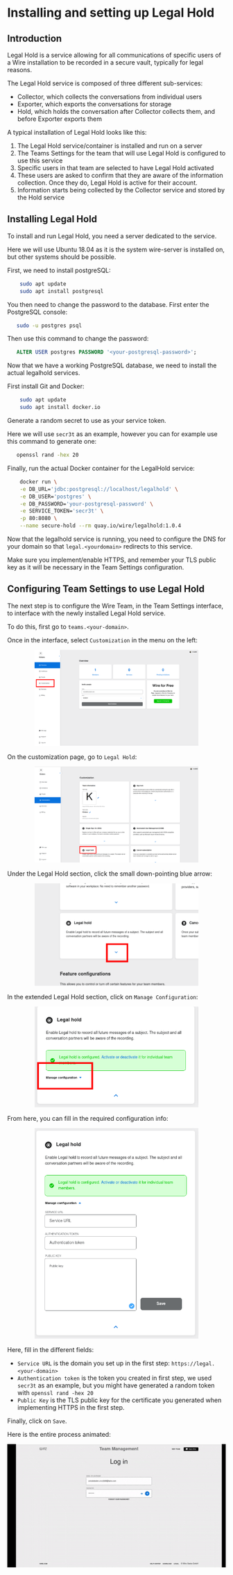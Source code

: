 # Installing and setting up Legal Hold

## Introduction

Legal Hold is a service allowing for all communications of specific users of a Wire installation to be recorded in a secure vault, typically for legal reasons.

The Legal Hold service is composed of three different sub-services:

* Collector, which collects the conversations from individual users
* Exporter, which exports the conversations for storage
* Hold, which holds the conversation after Collector collects them, and before Exporter exports them

A typical installation of Legal Hold looks like this:

1. The Legal Hold service/container is installed and run on a server
2. The Teams Settings for the team that will use Legal Hold is configured to use this service
3. Specific users in that team are selected to have Legal Hold activated
4. These users are asked to confirm that they are aware of the information collection. Once they do, Legal Hold is active for their account.
5. Information starts being collected by the Collector service and stored by the Hold service

## Installing Legal Hold

To install and run Legal Hold, you need a server dedicated to the service. 

Here we will use Ubuntu 18.04 as it is the system wire-server is installed on, but other systems should be possible.

First, we need to install postgreSQL:

```bash
    sudo apt update
    sudo apt install postgresql
```

You then need to change the password to the database. First enter the PostgreSQL console:

```bash
   sudo -u postgres psql
```

Then use this command to change the password:

```sql
   ALTER USER postgres PASSWORD '<your-postgresql-password>';
```

Now that we have a working PostgreSQL database, we need to install the actual legalhold services.

First install Git and Docker:

```bash
    sudo apt update
    sudo apt install docker.io
```

Generate a random secret to use as your service token. 

Here we will use `secr3t` as an example, however you can for example use this command to generate one:

```bash
   openssl rand -hex 20
```

Finally, run the actual Docker container for the LegalHold service:

```bash
    docker run \
    -e DB_URL='jdbc:postgresql://localhost/legalhold' \
    -e DB_USER='postgres' \
    -e DB_PASSWORD='your-postgresql-password' \
    -e SERVICE_TOKEN='secr3t' \
    -p 80:8080 \
    --name secure-hold --rm quay.io/wire/legalhold:1.0.4
```

Now that the legalhold service is running, you need to configure the DNS for your domain so that `legal.<yourdomain>` redirects to this service.

Make sure you implement/enable HTTPS, and remember your TLS public key as it will be necessary in the Team Settings configuration.

## Configuring Team Settings to use Legal Hold

The next step is to configure the Wire Team, in the Team Settings interface, to interface with the newly installed Legal Hold service.

To do this, first go to  `teams.<your-domain>`.

Once in the interface, select `Customization` in the menu on the left:

<div style=" display: block; margin-left: auto; margin-right: auto; width: 75%;">

![Customization](img/legalhold-step01-click-customization.png)

</div>


On the customization page, go to `Legal Hold`:

<div style=" display: block; margin-left: auto; margin-right: auto; width: 75%;">

![Legal Hold](img/legalhold-step02-goto-legalhold.png)

</div>

Under the Legal Hold section, click the small down-pointing blue arrow:

<div style=" display: block; margin-left: auto; margin-right: auto; width: 75%;">

![Arrow](img/legalhold-step03-click-arrow.png)

</div>

In the extended Legal Hold section, click on `Manage Configuration`:

<div style=" display: block; margin-left: auto; margin-right: auto; width: 75%;">

![Manage Configuration](img/legalhold-step04-click-manage-configuration.png)

</div>

From here, you can fill in the required configuration info:

<div style=" display: block; margin-left: auto; margin-right: auto; width: 75%;">

![Fill in configuration](img/legalhold-step05-fill-info.png)

</div>

Here, fill in the different fields:

* `Service URL` is the domain you set up in the first step: `https://legal.<your-domain>`
* `Authentication token` is the token you created in first step, we used `secr3t` as an example, but you might have generated a random token with `openssl rand -hex 20`
* `Public Key` is the TLS public key for the certificate you generated when implementing HTTPS in the first step.

Finally, click on `Save`.

Here is the entire process animated:

![Animated](img/legalhold-screencast.gif)